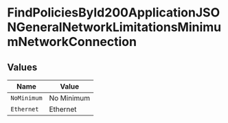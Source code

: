 # FindPoliciesById200ApplicationJSONGeneralNetworkLimitationsMinimumNetworkConnection


## Values

| Name        | Value       |
| ----------- | ----------- |
| `NoMinimum` | No Minimum  |
| `Ethernet`  | Ethernet    |